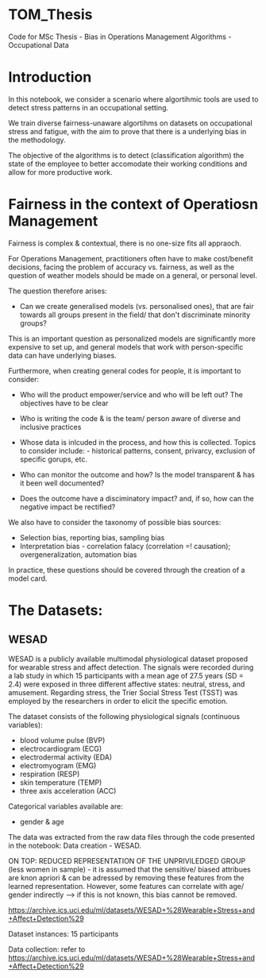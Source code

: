 # TOM_Thesis
Code for MSc Thesis - Bias in Operations Management Algorithms - Occupational Data

# Introduction
In this notebook, we consider a scenario where algortihmic tools are used to detect stress patterns in an occupational setting.

We train diverse fairness-unaware algortihms on datasets on occupational stress and fatigue, with the aim to prove that there is a underlying bias in the methodology.

The objective of the algorithms is to detect (classification algorithm) the state of the employee to better accomodate their working conditions and allow for more productive work.

# Fairness in the context of Operatiosn Management
Fairness is complex & contextual, there is no one-size fits all appraoch.

For Operations Management, practitioners often have to make cost/benefit decisions, facing the problem of accuracy vs. fairness, as well as the question of weather models should be made on a general, or personal level.

The question therefore arises:

- Can we create generalised models (vs. personalised ones), that are fair towards all groups present in the field/ that don't discriminate minority groups?

This is an important question as personalized models are significantly more expensive to set up, and general models that work with person-specific data can have underlying biases.

Furthermore, when creating general codes for people, it is important to consider:

- Who will the product empower/service and who will be left out? The objectives have to be clear

- Who is writing the code & is the team/ person aware of diverse and inclusive practices

- Whose data is inlcuded in the process, and how this is collected. Topics to consider include: - historical patterns, consent, privarcy, exclusion of specific gorups, etc.

- Who can monitor the outcome and how? Is the model transparent & has it been well documented?

- Does the outcome have a disciminatory impact? and, if so, how can the negative impact be rectified?

We also have to consider the taxonomy of possible bias sources:

- Selection bias, reporting bias, sampling bias
- Interpretation bias - correlation falacy (correlation =! causation); overgeneralization, automation bias


In practice, these questions should be covered through the creation of a model card.


# The Datasets:
## WESAD
WESAD is a publicly available multimodal physiological dataset proposed for wearable stress and affect detection. The signals were recorded during a lab study in which 15 participants with a mean age of 27.5 years (SD = 2.4) were exposed in three different affective states: neutral, stress, and amusement. Regarding stress, the Trier Social Stress Test (TSST) was employed by the researchers in order to elicit the specific emotion.

The dataset consists of the following physiological signals (continuous variables):

- blood volume pulse (BVP)
- electrocardiogram (ECG)
- electrodermal activity (EDA)
- electromyogram (EMG)
- respiration (RESP)
- skin temperature (TEMP)
- three axis acceleration (ACC)

Categorical variables available are:
- gender & age

The data was extracted from the raw data files through the code presented in the notebook: Data creation - WESAD.

ON TOP: REDUCED REPRESENTATION OF THE UNPRIVILEDGED GROUP (less women in sample) - it is assumed that the sensitive/ biased attribues are knon apriori & can be adressed by removing these features from the learned representation. However, some features can correlate with age/ gender indirectly --> if this is not known, this bias cannot be removed.

https://archive.ics.uci.edu/ml/datasets/WESAD+%28Wearable+Stress+and+Affect+Detection%29

Dataset instances: 15 participants

Data collection: refer to https://archive.ics.uci.edu/ml/datasets/WESAD+%28Wearable+Stress+and+Affect+Detection%29

